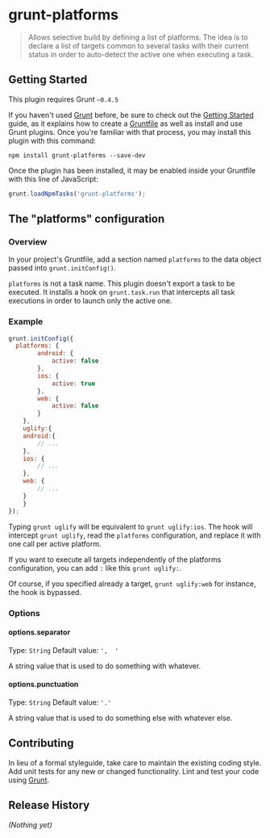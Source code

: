# grunt-platforms

> Allows selective build by defining a list of platforms.
> The idea is to declare a list of targets common to several tasks with their current status in order to auto-detect the active one when executing a task.

## Getting Started
This plugin requires Grunt `~0.4.5`

If you haven't used [Grunt](http://gruntjs.com/) before, be sure to check out the [Getting Started](http://gruntjs.com/getting-started) guide, as it explains how to create a [Gruntfile](http://gruntjs.com/sample-gruntfile) as well as install and use Grunt plugins. Once you're familiar with that process, you may install this plugin with this command:

```shell
npm install grunt-platforms --save-dev
```

Once the plugin has been installed, it may be enabled inside your Gruntfile with this line of JavaScript:

```js
grunt.loadNpmTasks('grunt-platforms');
```

## The "platforms" configuration

### Overview

In your project's Gruntfile, add a section named `platforms` to the data object passed into `grunt.initConfig()`.

`platforms` is not a task name. This plugin doesn't export a task to be executed. It installs a hook on `grunt.task.run` that intercepts all task executions in order to launch only the active one.

### Example

```js
grunt.initConfig({
  platforms: {
		android: {
			active: false
		},
		ios: {
			active: true
		},
		web: {
			active: false
		}
	},
	uglify:{
    android:{
	    // ...
    },
    ios: {
	    // ...
    },
    web: {
	    // ...
    }
	}
});
```

Typing `grunt uglify` will be equivalent to `grunt uglify:ios`.
The hook will intercept `grunt uglify`, read the `platforms` configuration, and replace it with one call per active platform. 

If you want to execute all targets independently of the platforms configuration, you can add `:` like this `grunt uglify:`.

Of course, if you specified already a target, `grunt uglify:web` for instance, the hook is bypassed.

### Options

#### options.separator
Type: `String`
Default value: `',  '`

A string value that is used to do something with whatever.

#### options.punctuation
Type: `String`
Default value: `'.'`

A string value that is used to do something else with whatever else.

## Contributing
In lieu of a formal styleguide, take care to maintain the existing coding style. Add unit tests for any new or changed functionality. Lint and test your code using [Grunt](http://gruntjs.com/).

## Release History
_(Nothing yet)_
